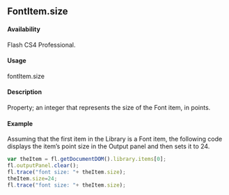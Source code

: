 ## FontItem.size

#### Availability

Flash CS4 Professional.

#### Usage

fontItem.size

#### Description

Property; an integer that represents the size of the Font item, in points.

#### Example

Assuming that the first item in the Library is a Font item, the following code displays the item’s point size in the Output panel and then sets it to 24.

```javascript
var theItem = fl.getDocumentDOM().library.items[0];
fl.outputPanel.clear();
fl.trace("font size: "+ theItem.size);
theItem.size=24;
fl.trace("font size: "+ theItem.size);
```
